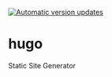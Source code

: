 [![Automatic version updates](https://github.com/ZOSOpenTools/hugoport/actions/workflows/bump.yml/badge.svg)](https://github.com/ZOSOpenTools/hugoport/actions/workflows/bump.yml)

# hugo

Static Site Generator
